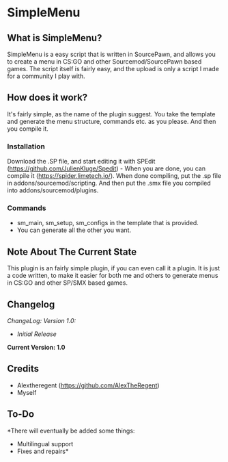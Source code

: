 # SimpleMenu
## What is SimpleMenu?

SimpleMenu is a easy script that is written in SourcePawn, and allows you to create a menu in CS:GO and other Sourcemod/SourcePawn based games. The script itself is fairly easy, and the upload is only a script I made for a community I play with.

## How does it work?

It's fairly simple, as the name of the plugin suggest. You take the template and generate the menu structure, commands etc. as you please. And then you compile it.

### Installation

Download the .SP file, and start editing it with SPEdit (https://github.com/JulienKluge/Spedit) - When you are done, you can compile it (https://spider.limetech.io/).
When done compiling, put the .sp file in addons/sourcemod/scripting. And then put the .smx file you compiled into addons/sourcemod/plugins.

### Commands

* sm_main, sm_setup, sm_configs in the template that is provided.
* You can generate all the other you want.

## Note About The Current State

This plugin is an fairly simple plugin, if you can even call it a plugin. It is just a code written, to make it easier for both me and others to generate menus in CS:GO and other SP/SMX based games.

## Changelog

*ChangeLog:
Version 1.0:*
* *Initial Release*

**Current Version: 1.0**

## Credits
* Alextheregent (https://github.com/AlexTheRegent)
* Myself


## To-Do

*There will eventually be added some things:

* Multilingual support
* Fixes and repairs*
